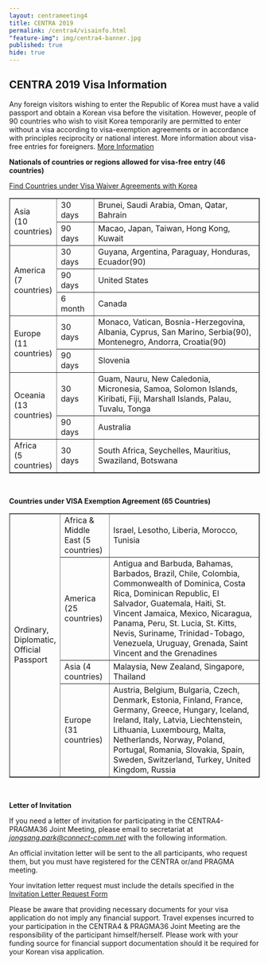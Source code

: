 ```yaml
---
layout: centrameeting4
title: CENTRA 2019
permalink: /centra4/visainfo.html
"feature-img": img/centra4-banner.jpg
published: true
hide: true
---
```


## CENTRA 2019 Visa Information
  
Any foreign visitors wishing to enter the Republic of Korea must have a valid passport and obtain a Korean visa 
before the visitation. However, people of 90 countries who wish to visit Korea temporarily are permitted to enter 
without a visa according to visa-exemption agreements or in accordance with principles reciprocity or national 
interest. More information about visa-free entries for foreigners.
[More Information](https://www.hikorea.go.kr/pt/InfoDetailR_en.pt?categoryId=2&parentId=382&catSeq=&showMenuId=374)

**Nationals of countries or regions allowed for visa-free entry (46 countries)**

[Find Countries under Visa Waiver Agreements with Korea](http://myrgst.com/centra4-pragma36/centra4-pragma36_visa.pdf)


<table border="1" cellspacing="0" cellpadding="2" width="80%">
 <tr>
  <td rowspan="2" width="15%">  Asia<br> (10 countries) </td>
  <td width="15%">30 days&nbsp; </td>
  <td >Brunei, Saudi Arabia, Oman, Qatar, Bahrain&nbsp; </td>
 </tr>
 <tr>
  <td >90 days&nbsp; </td>
  <td >Macao, Japan, Taiwan, Hong Kong, Kuwait &nbsp; </td>
 </tr>

 <tr>
  <td rowspan="3" >  America<br> (7 countries) </td>
  <td >30 days&nbsp; </td>
  <td >Guyana, Argentina, Paraguay, Honduras, Ecuador(90) &nbsp; </td>
 </tr>
 <tr>
  <td >90 days&nbsp; </td>
  <td >United States &nbsp; </td>
 </tr>
 <tr>
  <td >6 month &nbsp; </td>
  <td >Canada &nbsp; </td>
 </tr>

 <tr>
  <td rowspan="2" >  Europe<br> (11 countries) </td>
  <td >30 days&nbsp; </td>
  <td >Monaco, Vatican, Bosnia-Herzegovina, Albania, Cyprus, San Marino, Serbia(90), Montenegro, Andorra, Croatia(90) &nbsp; </td>
 </tr>
 <tr>
  <td >90 days&nbsp; </td>
  <td >Slovenia&nbsp; </td>
 </tr>

 <tr>
  <td rowspan="2" >  Oceania<br> (13 countries) </td>
  <td >30 days&nbsp; </td>
  <td >Guam, Nauru, New Caledonia, Micronesia, Samoa, Solomon Islands, Kiribati, Fiji, Marshall Islands, Palau, Tuvalu, Tonga   &nbsp; </td>
 </tr>
 <tr>
  <td >90 days&nbsp; </td>
  <td >Australia&nbsp; </td>
 </tr>

 <tr>
  <td >  Africa<br> (5 countries) </td>
  <td >30 days&nbsp; </td>
  <td > South Africa, Seychelles, Mauritius, Swaziland, Botswana    &nbsp; </td>
 </tr>
</table>
<br>

**Countries under VISA Exemption Agreement (65 Countries)**

<table border="1" cellspacing="0" cellpadding="2" width="80%">
 <tr>
  <td rowspan="4" width="15%">  Ordinary, Diplomatic, Official Passport  </td>
  <td width="15%">Africa & Middle East (5 countries)&nbsp; </td>
  <td >Israel, Lesotho, Liberia, Morocco, Tunisia&nbsp; </td>
 </tr>
 <tr>
  <td >America (25 countries)&nbsp; </td>
  <td >Antigua and Barbuda, Bahamas, Barbados, Brazil, Chile, Colombia, 
       Commonwealth of Dominica, Costa Rica, Dominican Republic, El Salvador, 
       Guatemala, Haiti, St. Vincent Jamaica, Mexico, Nicaragua, Panama, Peru, 
       St. Lucia, St. Kitts, Nevis, Suriname, Trinidad-Tobago, Venezuela, 
       Uruguay, Grenada, Saint Vincent and the Grenadines &nbsp; 
  </td>
 </tr>
 <tr>
  <td >Asia (4 countries)&nbsp; </td>
  <td >Malaysia, New Zealand, Singapore, Thailand&nbsp; </td>
 </tr>
 <tr>
  <td >Europe (31 countries)&nbsp; </td>
  <td >Austria, Belgium, Bulgaria, Czech, Denmark, Estonia, Finland, France, 
       Germany, Greece, Hungary, Iceland, Ireland, Italy, Latvia, Liechtenstein, Lithuania, Luxembourg, 
       Malta, Netherlands, Norway, Poland, Portugal, Romania, Slovakia, Spain, Sweden, Switzerland, 
       Turkey, United Kingdom, Russia&nbsp; 
  </td>
 </tr>

</table>
<br>

**Letter of Invitation**

If you need a letter of invitation for participating in the CENTRA4-PRAGMA36 Joint Meeting, please email 
to secretariat at *jongsang.park@connect-comm.net* with the following information.

An official invitation letter will be sent to the all participants, who request them, but you must have 
registered for the CENTRA or/and PRAGMA meeting.

Your invitation letter request must include the details specified in the 
[Invitation Letter Request Form](http://www.myrgst.com/centra4-pragma36/Invitation_Letter_Request_Form.docx)

Please be aware that providing necessary documents for your visa application do not imply any financial support. 
Travel expenses incurred to your participation in the CENTRA4 & PRAGMA36 Joint Meeting are the responsibility 
of the participant himself/herself. Please work with your funding source for financial support documentation should it be required for your Korean visa application.


